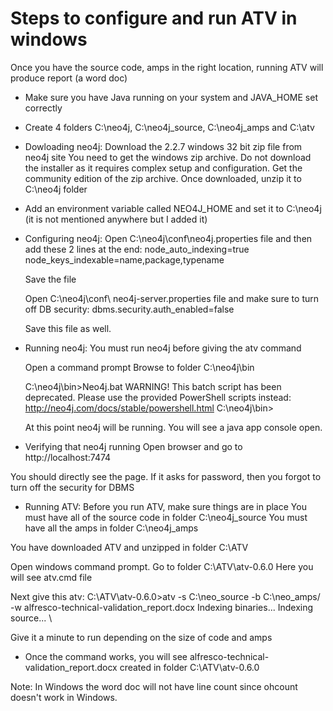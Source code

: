 # Steps to configure and run ATV in windows

Once you have the source code, amps in the right location, running ATV will produce report (a word doc)

* Make sure you have Java running on your system and JAVA_HOME set correctly

* Create 4 folders C:\neo4j, C:\neo4j_source, C:\neo4j_amps and C:\atv

* Dowloading neo4j:
Download the 2.2.7 windows 32 bit zip file from neo4j site
You need to get the windows zip archive. Do not download the installer as it requires complex setup and configuration.
Get the community edition of the zip archive.
Once downloaded, unzip it to C:\neo4j folder

* Add an environment variable called NEO4J_HOME and set it to C:\neo4j (it is not mentioned anywhere but I added it)

* Configuring neo4j:
Open C:\neo4j\conf\neo4j.properties file and then add these 2 lines at the end:
node_auto_indexing=true
node_keys_indexable=name,package,typename

   Save the file

   Open C:\neo4j\conf\ neo4j-server.properties file and make sure to turn off DB security:
   dbms.security.auth_enabled=false

   Save this file as well.

* Running neo4j:
You must run neo4j before giving the atv command

   Open a command prompt
   Browse to folder C:\neo4j\bin

   C:\neo4j\bin>Neo4j.bat
WARNING! This batch script has been deprecated. Please use the provided PowerShell scripts instead: http://neo4j.com/docs/stable/powershell.html
C:\neo4j\bin>

   At this point neo4j will be running. You will see a java app console open.

* Verifying that neo4j running
Open browser and go to http://localhost:7474 

You should directly see the page. If it asks for password, then you forgot to turn off the security for DBMS

* Running ATV:
Before you run ATV, make sure things are in place
You must have all of the source code in folder C:\neo4j_source
You must have all the amps in folder C:\neo4j_amps

You have downloaded ATV and unzipped in folder C:\ATV

   Open windows command prompt. Go to folder C:\ATV\atv-0.6.0
   Here you will see atv.cmd file

   Next give this atv:
   C:\ATV\atv-0.6.0>atv  -s C:\neo_source  -b C:\neo_amps/  -w alfresco-technical-validation_report.docx
   Indexing binaries...
   Indexing source... \

Give it a minute to run depending on the size of code and amps

* Once the command works, you will see alfresco-technical-validation_report.docx created in folder C:\ATV\atv-0.6.0

Note: In Windows the word doc will not have line count since ohcount doesn't work in Windows.
